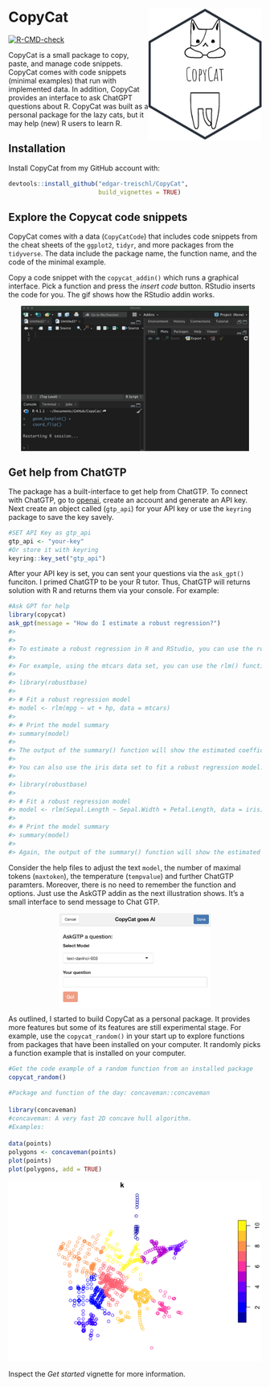 
<!-- README.md is generated from README.Rmd. Please edit that file -->

# CopyCat <img src="man/figures/logo.png" alt="Copy Cat - Edgar Treischl" align="right" width="225"/>

<!-- badges: start -->

[![R-CMD-check](https://github.com/edgar-treischl/CopyCat/actions/workflows/R-CMD-check.yaml/badge.svg)](https://github.com/edgar-treischl/CopyCat/actions/workflows/R-CMD-check.yaml)

<!-- badges: end -->

CopyCat is a small package to copy, paste, and manage code snippets.
CopyCat comes with code snippets (minimal examples) that run with
implemented data. In addition, CopyCat provides an interface to ask
ChatGPT questions about R. CopyCat was built as a personal package for
the lazy cats, but it may help (new) R users to learn R.

## Installation

Install CopyCat from my GitHub account with:

``` r
devtools::install_github("edgar-treischl/CopyCat",
                         build_vignettes = TRUE)
```

## Explore the Copycat code snippets

CopyCat comes with a data (`CopyCatCode`) that includes code snippets
from the cheat sheets of the `ggplot2`, `tidyr`, and more packages from
the `tidyverse`. The data include the package name, the function name,
and the code of the minimal example.

Copy a code snippet with the `copycat_addin()` which runs a graphical
interface. Pick a function and press the *insert code* button. RStudio
inserts the code for you. The gif shows how the RStudio addin works.

<img src="man/figures/addin_animated.gif" width="90%" style="display: block; margin: auto;" />

## Get help from ChatGTP

The package has a built-interface to get help from ChatGTP. To connect
with ChatGTP, go to
<a href="https://openai.com/" class="uri">openai</a>, create an account
and generate an API key. Next create an object called (`gtp_api`) for
your API key or use the `keyring` package to save the key savely.

``` r
#SET API Key as gtp_api
gtp_api <- "your-key"
#Or store it with keyring
keyring::key_set("gtp_api")
```

After your API key is set, you can sent your questions via the
`ask_gpt()` funciton. I primed ChatGTP to be your R tutor. Thus, ChatGTP
will returns solution with R and returns them via your console. For
example:

``` r
#Ask GPT for help
library(copycat)
ask_gpt(message = "How do I estimate a robust regression?")
#> 
#> 
#> To estimate a robust regression in R and RStudio, you can use the robustbase package. This package provides functions for robust statistics, including robust regression. 
#> 
#> For example, using the mtcars data set, you can use the rlm() function to fit a robust regression model. The following code shows how to fit a robust regression model with mpg as the response variable and wt and hp as the predictor variables:
#> 
#> library(robustbase)
#> 
#> # Fit a robust regression model
#> model <- rlm(mpg ~ wt + hp, data = mtcars)
#> 
#> # Print the model summary
#> summary(model)
#> 
#> The output of the summary() function will show the estimated coefficients, standard errors, and other model statistics. 
#> 
#> You can also use the iris data set to fit a robust regression model. The following code shows how to fit a robust regression model with Sepal.Length as the response variable and Sepal.Width and Petal.Length as the predictor variables:
#> 
#> library(robustbase)
#> 
#> # Fit a robust regression model
#> model <- rlm(Sepal.Length ~ Sepal.Width + Petal.Length, data = iris)
#> 
#> # Print the model summary
#> summary(model)
#> 
#> Again, the output of the summary() function will show the estimated coefficients, standard errors, and other model statistics.
```

Consider the help files to adjust the text `model`, the number of
maximal tokens (`maxtoken`), the temperature (`tempvalue`) and further
ChatGTP paramters. Moreover, there is no need to remember the function
and options. Just use the AskGTP addin as the next illustration shows.
It’s a small interface to send message to Chat GTP.

<img src="man/figures/gtp_addin.png" width="60%" style="display: block; margin: auto;" />

As outlined, I started to build CopyCat as a personal package. It
provides more features but some of its features are still experimental
stage. For example, use the `copycat_random()` in your start up to
explore functions from packages that have been installed on your
computer. It randomly picks a function example that is installed on your
computer.

``` r
#Get the code example of a random function from an installed package
copycat_random()
```

``` r
#Package and function of the day: concaveman::concaveman 

library(concaveman)
#concaveman: A very fast 2D concave hull algorithm.
#Examples:

data(points)
polygons <- concaveman(points)
plot(points)
plot(polygons, add = TRUE)
```

<img src="man/figures/unnamed-chunk-9-1.png" width="100%" />

Inspect the *Get started* vignette for more information.
